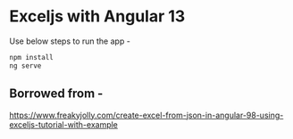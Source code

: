 # Exceljs with Angular 13

Use below steps to run the app -
```bash
npm install
ng serve
```

## Borrowed from -

https://www.freakyjolly.com/create-excel-from-json-in-angular-98-using-exceljs-tutorial-with-example
